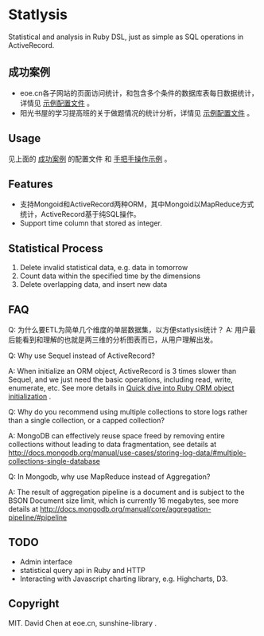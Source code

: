 Statlysis
===============================================
Statistical and analysis in Ruby DSL, just as simple as SQL operations in ActiveRecord.

成功案例
-----------------------------------------------
* eoe.cn各子网站的页面访问统计，和包含多个条件的数据库表每日数据统计，详情见 [示例配置文件](https://github.com/mvj3/statlysis/blob/master/examples/eoecn.rb) 。
* 阳光书屋的学习提高班的关于做题情况的统计分析，详情见 [示例配置文件](https://github.com/mvj3/statlysis/blob/master/examples/sunshinelibrary.rb) 。

Usage
-----------------------------------------------
见上面的 [成功案例](#成功案例) 的配置文件 和 [手把手操作示例](http://mvj3.github.io/statlysis/showterm.html) 。

Features
-----------------------------------------------
* 支持Mongoid和ActiveRecord两种ORM，其中Mongoid以MapReduce方式统计，ActiveRecord基于纯SQL操作。
* Support time column that stored as integer.


Statistical Process
-----------------------------------------------
1. Delete invalid statistical data, e.g. data in tomorrow
2. Count data within the specified time by the dimensions
3. Delete overlapping data, and insert new data


FAQ
-----------------------------------------------
Q: 为什么要ETL为简单几个维度的单层数据集，以方便statlysis统计？
A: 用户最后能看到和理解的也就是两三维的分析图表而已，从用户理解出发。

Q: Why use Sequel instead of ActiveRecord?

A: When initialize an ORM object, ActiveRecord is 3 times slower than Sequel, and we just need the basic operations, including read, write, enumerate, etc. See more details in [Quick dive into Ruby ORM object initialization](http://merbist.com/2012/02/23/quick-dive-into-ruby-orm-object-initialization/) .


Q: Why do you recommend using multiple collections to store logs rather than a single collection, or a capped collection?

A: MongoDB can effectively reuse space freed by removing entire collections without leading to data fragmentation, see details at http://docs.mongodb.org/manual/use-cases/storing-log-data/#multiple-collections-single-database


Q: In Mongodb, why use MapReduce instead of Aggregation?

A: The result of aggregation pipeline is a document and is subject to the BSON Document size limit, which is currently 16 megabytes, see more details at http://docs.mongodb.org/manual/core/aggregation-pipeline/#pipeline


TODO
-----------------------------------------------
* Admin interface
* statistical query api in Ruby and HTTP
* Interacting with Javascript charting library, e.g. Highcharts, D3.


Copyright
-----------------------------------------------
MIT. David Chen at eoe.cn, sunshine-library .
